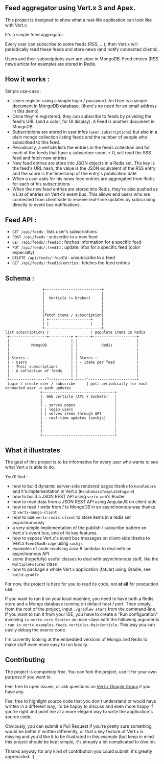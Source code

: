 ## Feed aggregator using Vert.x 3 and Apex.

This project is designed to show what a real-life application can look like with Vert.x.

It's a simple feed aggregator.

Every user can subscribe to some feeds (RSS, ...), then Vert.x will periodically read these feeds and store news (and notify connected clients). 

Users and their subscriptions user are store in MongoDB. Feed entries (RSS news article for example) are stored in Redis.

## How it works :

Simple use-case :

* Users register using a simple login / password. An User is a simple document in MongoDB database. (there's no need for an email address in this demo)
* Once they're registered, they can subscribe to feeds by prividing the feed's URL (and a color, for UI display). A Feed is another document in MongoDB.
* Subscriptions are stored in user infos (`user.subscriptions`) but also in a plain mongo collection listing feeds and the number of people who subscribed to this feed.
* Periodically, a verticle lists the entries in the feeds collection and for each of the feeds that have a subscriber count > 0, will read the RSS feed and fetch new entries
* New feed entries are store into JSON objects in a Redis set. The key is the feed's URL hash, the value is the JSON equivalent of the RSS entry and the score is the timestamp of the entry's publication date
* When a user asks for his news feed entries are aggregated from Redis for each of his subscriptions
* When the new feed entries are stored into Redis, they're also pushed as a List of entries on Vertx's event bus. This allows end users who are connected from client side to receive real-time updates by subscribing directly to event bus notifications.


## Feed API :

* `GET /api/feeds` : lists user's subscriptions
* `POST /api/feeds` : subscribe to a new feed
* `GET /api/feeds/:feedId` : fetches information for a specific feed
* `PUT /api/feeds/:feedId` : update infos for a specific feed (color especially)
* `DELETE /api/feeds/:feedId` : unsubscribe to a feed
* `GET /api/feeds/:feedId/entries` : fetches the feed entries

## Schema : 

```
                 +--------------------------+                                                   
                 |                          |                                                   
                 |  Verticle (= broker)     |                                                   
                 |                          |                                                   
                 |                          |                                                   
                 |                          |                                                   
                 |fetch items / subscription|                                                   
                 | +-------------------+    |                                                   
                 | |                   |    |                                                   
                 +--------------------------+                                                   
list subscriptions |                   | populate items in Redis                                
 +-----------------+----------+ +------+--------------------+                                   
 |                            | |                           |                                   
 |          MongoDB           | |           Redis           |                                   
 |                            | |                           |                                   
 |                            | |                           |                                   
 | Stores :                   | | Stores :                  |                                   
 | - Users                    | | - Items per feed          |                                   
 | - Their subscriptions      | |                           |                                   
 | - A collection of feeds    | |                           |                                   
 |                            | |                           |                                   
 +-----------------^----------+ +----^----------------------+                                   
 login / create user / subscribe     | poll periodically for each connected user -> push updates
                +---------------------------------+                                             
                |  Web verticle (API + Sockets)   |                                             
                |                                 |                                             
                | - serves pages                  |                                             
                | | login users                   |                                             
                | | serves items through API      |                                             
                | - real-time updates (sockjs)    |                                             
                |                                 |                                             
                |                                 |                                             
                |                                 |                                             
                +---------------------------------+                                             

```


## What it illustrates

The goal of this project is to be informative for every user who wants to see what Vert.x is able to do.

You'll find : 

* how to build dynamic server-side rendered pages thanks to `Handlebars` and it's implementation in Vert.x (`HandlebarsTemplateEngine`)
* how to build a JSON REST API using `vertx-web`'s Router
* how to read data from a JSON REST API using AngularJS on client-side
* how to read / write from / to MongoDB in an asynchronous way thanks to `vertx-mongo-client`
* how to use `vertx-redis-client` to store items in a redis set asynchronously
* a very simple implementation of the publish / subscribe pattern on Vert.x's event bus, one of its key features.
* how to expose Vert.x's event bus messages on client-side thanks to Vert.x `EventBusBridge` using `sockjs`
* examples of code involving Java 8 lambdas to deal with an asynchronous API
* some (hopefully) useful classes to deal with asynchronous stuff, like the `MultipleFutures` class
* how to package a whole Vert.x application (fatJar) using Gradle, see `build.gradle`

For now, the project is here for you to read its code, not **at all** for production use.

If you want to run it on your local machine, you need to have both a Redis store and a Mongo database running on default host / port. Then simply, from the root of the project, input `./gradlew start` from the command-line. If you want to run it from your IDE, you have to create a "Run configuration" involving `io.vertx.core.Starter` as main-class with the following arguments : `run io.vertx.examples.feeds.verticles.MainVerticle`. This way you can easily debug the source code.


I'm currently looking at the embedded versions of Mongo and Redis to make stuff even more easy to run locally.


## Contributing

The project is completely free. You can fork the project, use it for your own purpose if you want to.

Feel free to open issues, or ask questions on [Vert.x Google Group](https://groups.google.com/forum/#!forum/vertx) if you have any.

Feel free to highlight source code that you don't understand or would have written in a different way, I'd be happy to discuss and even more happy if you're right and point me at a more elegant way to write the application's source code.

Obviously, you can submit a Pull Request if you're pretty sure something would be better if written differently, or that a key feature of Vert.x is missing and you'd like it to be illustrated in this example (but keep in mind this project should be kept simple, it's already a bit complicated to dive in).

Thanks anyway for any kind of contribution you could submit, it's greatly appreciated. :) 